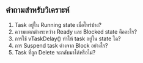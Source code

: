## คำถามสำหรับวิเคราะห์

1. Task อยู่ใน Running state เมื่อไหร่บ้าง?
2. ความแตกต่างระหว่าง Ready และ Blocked state คืออะไร?
3. การใช้ vTaskDelay() ทำให้ task อยู่ใน state ใด?
4. การ Suspend task ต่างจาก Block อย่างไร?
5. Task ที่ถูก Delete จะกลับมาได้หรือไม่?